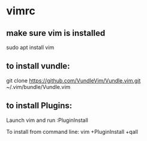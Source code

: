 # vimrc

## make sure vim is installed
sudo apt install vim

## to install vundle:
git clone https://github.com/VundleVim/Vundle.vim.git ~/.vim/bundle/Vundle.vim


## to install Plugins:
Launch vim and run :PluginInstall

To install from command line: vim +PluginInstall +qall

